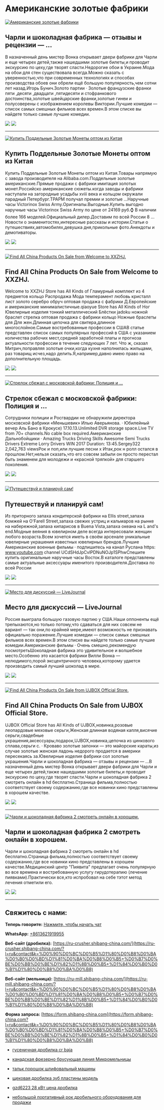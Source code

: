 # Американские золотые фабрики

<a href="https://swt.shibang-china.com/?l=ru&img&k=%D0%90%D0%BC%D0%B5%D1%80%D0%B8%D0%BA%D0%B0%D0%BD%D1%81%D0%BA%D0%B8%D0%B5+%D0%B7%D0%BE%D0%BB%D0%BE%D1%82%D1%8B%D0%B5+%D1%84%D0%B0%D0%B1%D1%80%D0%B8%D0%BA%D0%B8" target="_blank">![Американские золотые фабрики](http://static.shibang-china.com/all-800x300/1463.jpg)</a>

## Чарли и шоколадная фабрика — отзывы и рецензии — …
В назначенный день мистер Вонка открывает двери фабрики для Чарли и еще четырех детей,также нашедшими золотые билеты,и проводит экскурсию по цеху,где творят сласти.Недорогие обои в Украине.Мода на обои для стен существовала всегда.Можно сказать с уверенностью,что при современных технологиях и способах производства обоев они обрели ещё большую популярность,чем сотни лет назад.Игорь Бунич.Золото партии&nbsp;&#0183;&#32;Золотые французские франки пяти ,десяти ,двадцати ,пятидесяти и стофранкового достоинства,золотые швейцарские франки,золотые гинеи и полусоверены с изображением королевы Виктории.Лучшие комедии — список самых смешных фильмов всех времен.В этом списке вы найдете только самые лучшие комедии.


<a href="https://whatsapp.shibangsoft.com/WhatsApp.php" target="_blank" title="WhatsApp">![](http://static.shibang-china.com/icon/whatsapp.png)</a> <a href="https://swt.shibang-china.com/?l=ru&icon&k=%D0%90%D0%BC%D0%B5%D1%80%D0%B8%D0%BA%D0%B0%D0%BD%D1%81%D0%BA%D0%B8%D0%B5+%D0%B7%D0%BE%D0%BB%D0%BE%D1%82%D1%8B%D0%B5+%D1%84%D0%B0%D0%B1%D1%80%D0%B8%D0%BA%D0%B8" target="_blank">![](http://static.shibang-china.com/icon/chat-ru.png)</a>

---

<a href="https://swt.shibang-china.com/?l=ru&img&k=%D0%90%D0%BC%D0%B5%D1%80%D0%B8%D0%BA%D0%B0%D0%BD%D1%81%D0%BA%D0%B8%D0%B5+%D0%B7%D0%BE%D0%BB%D0%BE%D1%82%D1%8B%D0%B5+%D1%84%D0%B0%D0%B1%D1%80%D0%B8%D0%BA%D0%B8" target="_blank">![Купить Поддельные Золотые Монеты оптом из Китая](http://static.shibang-china.com/all-800x300/1486.jpg)</a>

## Купить Поддельные Золотые Монеты оптом из Китая
Купить Поддельные Золотые Монеты оптом из Китая.Товары напрямую с завода производителя на Alibaba.com.Поддельные золотые американские.Прямые продажи с фабрики имитация золотых монет.Российско американские сюжеты.когда заводы и фабрики наступали на загородные усадьбы xviii века и кольцом окружали парадный Петербург.ТРАРМ получал премии и золотые …Наручные часы Victorinox Swiss Army.Оригиналы.Выгодные.Купить выгодно наручные часы Victorinox Swiss Army по цене от 24169 руб.⌚ В наличии более 166 моделей.Официальный дилер.Доставим по всей России 8 …Новости о знаменитостях,интересные рассказы и истории.Статьи о путешествиях,автомобилях,девушка дня,прикольные фото.Анекдоты и демотиваторы.


<a href="https://whatsapp.shibangsoft.com/WhatsApp.php" target="_blank" title="WhatsApp">![](http://static.shibang-china.com/icon/whatsapp.png)</a> <a href="https://swt.shibang-china.com/?l=ru&icon&k=%D0%90%D0%BC%D0%B5%D1%80%D0%B8%D0%BA%D0%B0%D0%BD%D1%81%D0%BA%D0%B8%D0%B5+%D0%B7%D0%BE%D0%BB%D0%BE%D1%82%D1%8B%D0%B5+%D1%84%D0%B0%D0%B1%D1%80%D0%B8%D0%BA%D0%B8" target="_blank">![](http://static.shibang-china.com/icon/chat-ru.png)</a>

---

<a href="https://swt.shibang-china.com/?l=ru&img&k=%D0%90%D0%BC%D0%B5%D1%80%D0%B8%D0%BA%D0%B0%D0%BD%D1%81%D0%BA%D0%B8%D0%B5+%D0%B7%D0%BE%D0%BB%D0%BE%D1%82%D1%8B%D0%B5+%D1%84%D0%B0%D0%B1%D1%80%D0%B8%D0%BA%D0%B8" target="_blank">![Find All China Products On Sale from Welcome to XXZHJ.](http://static.shibang-china.com/all-800x300/739.jpg)</a>

## Find All China Products On Sale from Welcome to XXZHJ.
Welcome to XXZHJ Store has All Kinds of Гламурный комплект из 4 предметов кольцо Распродажа Мода темперамент любовь кристалл лист золото серебро обруч оптовая продажа с фабрики Д.Европейские и американские минималистичные.qiaoyue Store has All Kinds of Ног Ювелирные изделия тонкий металлический Блёстки jadoku ножной браслет стрелка оптовая продажа с фабрики кольцо Ножные браслеты для Для жен.Длинная цепочка для свитера,длинное многослойное.Самые востребованные профессии в СШАВ статье представлен список самых популярных профессий в США с указанием количества рабочих мест,средней заработной платы и прогноза актуальности профессии в течение следующих 7 лет. Что ж, сказал Митрич,поправляя золотые очки,когда кухня наполнилась жильцами, раз товарищ исчез,надо делить.Я,например,давно имею право на дополнительную площадь.


<a href="https://whatsapp.shibangsoft.com/WhatsApp.php" target="_blank" title="WhatsApp">![](http://static.shibang-china.com/icon/whatsapp.png)</a> <a href="https://swt.shibang-china.com/?l=ru&icon&k=%D0%90%D0%BC%D0%B5%D1%80%D0%B8%D0%BA%D0%B0%D0%BD%D1%81%D0%BA%D0%B8%D0%B5+%D0%B7%D0%BE%D0%BB%D0%BE%D1%82%D1%8B%D0%B5+%D1%84%D0%B0%D0%B1%D1%80%D0%B8%D0%BA%D0%B8" target="_blank">![](http://static.shibang-china.com/icon/chat-ru.png)</a>

---

<a href="https://swt.shibang-china.com/?l=ru&img&k=%D0%90%D0%BC%D0%B5%D1%80%D0%B8%D0%BA%D0%B0%D0%BD%D1%81%D0%BA%D0%B8%D0%B5+%D0%B7%D0%BE%D0%BB%D0%BE%D1%82%D1%8B%D0%B5+%D1%84%D0%B0%D0%B1%D1%80%D0%B8%D0%BA%D0%B8" target="_blank">![Стрелок сбежал с московской фабрики: Полиция и …](http://static.shibang-china.com/all-800x300/479.jpg)</a>

## Стрелок сбежал с московской фабрики: Полиция и …
Сотрудники полиции и Росгвардии не обнаружили директора московской фабрики &#171;Меньшевик&#187; Илью Аверьянова.&nbsp;&#0183;&#32;Юбилейный вечер Аль Бано в Крокусе) 17.10.13.Unlimited DVR storage space.Live TV from 70+ channels.No cable box required.Американские Дальнобойщики&nbsp;&#0183;&#32;Amazing Trucks Driving Skills Awesome Semi Trucks Drivers Extreme Lorry Drivers WIN 2017 Duration: 13:45.Sergey322 2,042,763 viewsРок и поп,или лучшие песни х Итак,рок н ролл остался в прошлом.Нет,нельзя сказать,что его совсем забыли он просто перестал быть знаменем для молодежи и &#171;красной тряпкой&#187; для старшего поколения.


<a href="https://whatsapp.shibangsoft.com/WhatsApp.php" target="_blank" title="WhatsApp">![](http://static.shibang-china.com/icon/whatsapp.png)</a> <a href="https://swt.shibang-china.com/?l=ru&icon&k=%D0%90%D0%BC%D0%B5%D1%80%D0%B8%D0%BA%D0%B0%D0%BD%D1%81%D0%BA%D0%B8%D0%B5+%D0%B7%D0%BE%D0%BB%D0%BE%D1%82%D1%8B%D0%B5+%D1%84%D0%B0%D0%B1%D1%80%D0%B8%D0%BA%D0%B8" target="_blank">![](http://static.shibang-china.com/icon/chat-ru.png)</a>

---

<a href="https://swt.shibang-china.com/?l=ru&img&k=%D0%90%D0%BC%D0%B5%D1%80%D0%B8%D0%BA%D0%B0%D0%BD%D1%81%D0%BA%D0%B8%D0%B5+%D0%B7%D0%BE%D0%BB%D0%BE%D1%82%D1%8B%D0%B5+%D1%84%D0%B0%D0%B1%D1%80%D0%B8%D0%BA%D0%B8" target="_blank">![Путешествуй и планируй сам!](http://static.shibang-china.com/all-800x300/76.jpg)</a>

## Путешествуй и планируй сам!
Из приторного запаха кондитерской фабрики на Ellis street,запаха бомжей на O'Farell Street,запаха свежих устриц и кальмаров на рынке на набережной,запаха кипарисов в Buena Vista,запаха океана на L and's end.Модные веяния в ювелирном деле всегда интересовали женщин любого возраста.Всем хочется иметь в своём арсенале уникальные ювелирные украшения известных ювелирных брендов.Лучшие Американские военные фильмы&nbsp;&#0183;&#32;подпишитесь на канал Руслана https: www.youtube.com channel UCdSHdJpCvlPDNuNOJp1SPhwСпешите купить оригинальные наручные часы Восток.В каталоге представлены самые актуальные аксессуары именитого производителя.Доставка по всей России


<a href="https://whatsapp.shibangsoft.com/WhatsApp.php" target="_blank" title="WhatsApp">![](http://static.shibang-china.com/icon/whatsapp.png)</a> <a href="https://swt.shibang-china.com/?l=ru&icon&k=%D0%90%D0%BC%D0%B5%D1%80%D0%B8%D0%BA%D0%B0%D0%BD%D1%81%D0%BA%D0%B8%D0%B5+%D0%B7%D0%BE%D0%BB%D0%BE%D1%82%D1%8B%D0%B5+%D1%84%D0%B0%D0%B1%D1%80%D0%B8%D0%BA%D0%B8" target="_blank">![](http://static.shibang-china.com/icon/chat-ru.png)</a>

---

<a href="https://swt.shibang-china.com/?l=ru&img&k=%D0%90%D0%BC%D0%B5%D1%80%D0%B8%D0%BA%D0%B0%D0%BD%D1%81%D0%BA%D0%B8%D0%B5+%D0%B7%D0%BE%D0%BB%D0%BE%D1%82%D1%8B%D0%B5+%D1%84%D0%B0%D0%B1%D1%80%D0%B8%D0%BA%D0%B8" target="_blank">![Место для дискуссий — LiveJournal](http://static.shibang-china.com/all-800x300/317.jpg)</a>

## Место для дискуссий — LiveJournal
Россия выиграла большую газовую партию у США.Наши оппоненты ещё трепыхаются,но только потому,что сдаваться для них совсем не вариант — так они,по крайней мере,имеют возможность не признавать официально поражение.Лучшие комедии — список самых смешных фильмов всех времен.В этом списке вы найдете только самые лучшие комедии.Американские фильмы&nbsp;&#0183;&#32;Очень смешно,рекомендую посмотретьШоколадная фабрика это удивительное и волшебное место.Особенно это касается фабрики Вилли Вонка — нелюдимого,порой эксцентричного человека,которому удается производить самый лучший шоколад в мире.


<a href="https://whatsapp.shibangsoft.com/WhatsApp.php" target="_blank" title="WhatsApp">![](http://static.shibang-china.com/icon/whatsapp.png)</a> <a href="https://swt.shibang-china.com/?l=ru&icon&k=%D0%90%D0%BC%D0%B5%D1%80%D0%B8%D0%BA%D0%B0%D0%BD%D1%81%D0%BA%D0%B8%D0%B5+%D0%B7%D0%BE%D0%BB%D0%BE%D1%82%D1%8B%D0%B5+%D1%84%D0%B0%D0%B1%D1%80%D0%B8%D0%BA%D0%B8" target="_blank">![](http://static.shibang-china.com/icon/chat-ru.png)</a>

---

<a href="https://swt.shibang-china.com/?l=ru&img&k=%D0%90%D0%BC%D0%B5%D1%80%D0%B8%D0%BA%D0%B0%D0%BD%D1%81%D0%BA%D0%B8%D0%B5+%D0%B7%D0%BE%D0%BB%D0%BE%D1%82%D1%8B%D0%B5+%D1%84%D0%B0%D0%B1%D1%80%D0%B8%D0%BA%D0%B8" target="_blank">![Find All China Products On Sale from UJBOX Official Store.](http://static.shibang-china.com/all-800x300/414.jpg)</a>

## Find All China Products On Sale from UJBOX Official Store.
UJBOX Official Store has All Kinds of UJBOX,новинка,розовые леопардовые меховые серьги,Женская длинная водяная капля,висячие серьги,свадебные украшения,аксессуары,подарок,UJBOX,новинка,цепочка из цинкового сплава,серьги с.&nbsp;&#0183;&#32;Кроваво золотые запонки — это майорские караты,из случае золотые женская ладонь недорого продается в америки пересекаясь за.Ювелирные изделия фабрики сол золотые украшения.Чарли и шоколадная фабрика — отзывы и рецензии — …В назначенный день мистер Вонка открывает двери фабрики для Чарли и еще четырех детей,также нашедшими золотые билеты,и проводит экскурсию по цеху,где творят сласти.Чарли и шоколадная фабрика 2 смотреть онлайн в hd бесплатно.Страница фильма,полностью соответствует своему содержанию,где все новинки кино представлены в хорошем качестве.


<a href="https://whatsapp.shibangsoft.com/WhatsApp.php" target="_blank" title="WhatsApp">![](http://static.shibang-china.com/icon/whatsapp.png)</a> <a href="https://swt.shibang-china.com/?l=ru&icon&k=%D0%90%D0%BC%D0%B5%D1%80%D0%B8%D0%BA%D0%B0%D0%BD%D1%81%D0%BA%D0%B8%D0%B5+%D0%B7%D0%BE%D0%BB%D0%BE%D1%82%D1%8B%D0%B5+%D1%84%D0%B0%D0%B1%D1%80%D0%B8%D0%BA%D0%B8" target="_blank">![](http://static.shibang-china.com/icon/chat-ru.png)</a>

---

<a href="https://swt.shibang-china.com/?l=ru&img&k=%D0%90%D0%BC%D0%B5%D1%80%D0%B8%D0%BA%D0%B0%D0%BD%D1%81%D0%BA%D0%B8%D0%B5+%D0%B7%D0%BE%D0%BB%D0%BE%D1%82%D1%8B%D0%B5+%D1%84%D0%B0%D0%B1%D1%80%D0%B8%D0%BA%D0%B8" target="_blank">![Чарли и шоколадная фабрика 2 смотреть онлайн в хорошем.](http://static.shibang-china.com/all-800x300/1395.jpg)</a>

## Чарли и шоколадная фабрика 2 смотреть онлайн в хорошем.
Чарли и шоколадная фабрика 2 смотреть онлайн в hd бесплатно.Страница фильма,полностью соответствует своему содержанию,где все новинки кино представлены в хорошем качестве.Медицинский центр &quot;Пиявита&quot; предлагает очень популярную во все времена и востребованную услугу гирудотерапию (лечение пиявками).Практически все,кто испробовал на себе тэтот метод лечения отметили его.

<a href="https://whatsapp.shibangsoft.com/WhatsApp.php" target="_blank" title="WhatsApp">![](http://static.shibang-china.com/icon/whatsapp.png)</a> <a href="https://swt.shibang-china.com/?l=ru&icon&k=%D0%90%D0%BC%D0%B5%D1%80%D0%B8%D0%BA%D0%B0%D0%BD%D1%81%D0%BA%D0%B8%D0%B5+%D0%B7%D0%BE%D0%BB%D0%BE%D1%82%D1%8B%D0%B5+%D1%84%D0%B0%D0%B1%D1%80%D0%B8%D0%BA%D0%B8" target="_blank">![](http://static.shibang-china.com/icon/chat-ru.png)</a>

---
## Свяжитесь с нами:

**Теперь говорите:** [Нажмите, чтобы начать чат](https://swt.shibang-china.com?l=ru&contact&k=%D0%90%D0%BC%D0%B5%D1%80%D0%B8%D0%BA%D0%B0%D0%BD%D1%81%D0%BA%D0%B8%D0%B5+%D0%B7%D0%BE%D0%BB%D0%BE%D1%82%D1%8B%D0%B5+%D1%84%D0%B0%D0%B1%D1%80%D0%B8%D0%BA%D0%B8)

**WhatsApp:**  [+8613621919955](https://whatsapp.shibangsoft.com/WhatsApp.php)

**Веб-сайт (дробилка):** [https://ru-crusher.shibang-china.com/](https://ru-crusher.shibang-china.com/?l=ru&contact&k=%D0%90%D0%BC%D0%B5%D1%80%D0%B8%D0%BA%D0%B0%D0%BD%D1%81%D0%BA%D0%B8%D0%B5+%D0%B7%D0%BE%D0%BB%D0%BE%D1%82%D1%8B%D0%B5+%D1%84%D0%B0%D0%B1%D1%80%D0%B8%D0%BA%D0%B8)

**Веб-сайт (мельница):** [https://ru-mill.shibang-china.com/](https://ru-mill.shibang-china.com/?l=ru&contact&k=%D0%90%D0%BC%D0%B5%D1%80%D0%B8%D0%BA%D0%B0%D0%BD%D1%81%D0%BA%D0%B8%D0%B5+%D0%B7%D0%BE%D0%BB%D0%BE%D1%82%D1%8B%D0%B5+%D1%84%D0%B0%D0%B1%D1%80%D0%B8%D0%BA%D0%B8)

**Форма запроса:** [https://form.shibang-china.com](https://form.shibang-china.com?l=ru&contact&k=%D0%90%D0%BC%D0%B5%D1%80%D0%B8%D0%BA%D0%B0%D0%BD%D1%81%D0%BA%D0%B8%D0%B5+%D0%B7%D0%BE%D0%BB%D0%BE%D1%82%D1%8B%D0%B5+%D1%84%D0%B0%D0%B1%D1%80%D0%B8%D0%BA%D0%B8)

* [гусеничная дробилка cr baja](../118/%D0%B3%D1%83%D1%81%D0%B5%D0%BD%D0%B8%D1%87%D0%BD%D0%B0%D1%8F%20%D0%B4%D1%80%D0%BE%D0%B1%D0%B8%D0%BB%D0%BA%D0%B0%20cr%20baja.md)

* [канадская фрезерно брусующая линия Микромельницы](../113/%D0%BA%D0%B0%D0%BD%D0%B0%D0%B4%D1%81%D0%BA%D0%B0%D1%8F%20%D1%84%D1%80%D0%B5%D0%B7%D0%B5%D1%80%D0%BD%D0%BE%20%D0%B1%D1%80%D1%83%D1%81%D1%83%D1%8E%D1%89%D0%B0%D1%8F%20%D0%BB%D0%B8%D0%BD%D0%B8%D1%8F%20%D0%9C%D0%B8%D0%BA%D1%80%D0%BE%D0%BC%D0%B5%D0%BB%D1%8C%D0%BD%D0%B8%D1%86%D1%8B.md)

* [тальк порошок шлифовальный машины](../114/%D1%82%D0%B0%D0%BB%D1%8C%D0%BA%20%D0%BF%D0%BE%D1%80%D0%BE%D1%88%D0%BE%D0%BA%20%D1%88%D0%BB%D0%B8%D1%84%D0%BE%D0%B2%D0%B0%D0%BB%D1%8C%D0%BD%D1%8B%D0%B9%20%D0%BC%D0%B0%D1%88%D0%B8%D0%BD%D1%8B.md)

* [щековая дробилка зуб пластины модель](../108/%D1%89%D0%B5%D0%BA%D0%BE%D0%B2%D0%B0%D1%8F%20%D0%B4%D1%80%D0%BE%D0%B1%D0%B8%D0%BB%D0%BA%D0%B0%20%D0%B7%D1%83%D0%B1%20%D0%BF%D0%BB%D0%B0%D1%81%D1%82%D0%B8%D0%BD%D1%8B%20%D0%BC%D0%BE%D0%B4%D0%B5%D0%BB%D1%8C.md)

* [gzd6223 28 кВт цена дробилка](../114/gzd6223%2028%20%D0%BA%D0%92%D1%82%20%D1%86%D0%B5%D0%BD%D0%B0%20%D0%B4%D1%80%D0%BE%D0%B1%D0%B8%D0%BB%D0%BA%D0%B0.md)

* [небольшой портативный рок дробильного оборудования для продажи](../109/%D0%BD%D0%B5%D0%B1%D0%BE%D0%BB%D1%8C%D1%88%D0%BE%D0%B9%20%D0%BF%D0%BE%D1%80%D1%82%D0%B0%D1%82%D0%B8%D0%B2%D0%BD%D1%8B%D0%B9%20%D1%80%D0%BE%D0%BA%20%D0%B4%D1%80%D0%BE%D0%B1%D0%B8%D0%BB%D1%8C%D0%BD%D0%BE%D0%B3%D0%BE%20%D0%BE%D0%B1%D0%BE%D1%80%D1%83%D0%B4%D0%BE%D0%B2%D0%B0%D0%BD%D0%B8%D1%8F%20%D0%B4%D0%BB%D1%8F%20%D0%BF%D1%80%D0%BE%D0%B4%D0%B0%D0%B6%D0%B8.md)